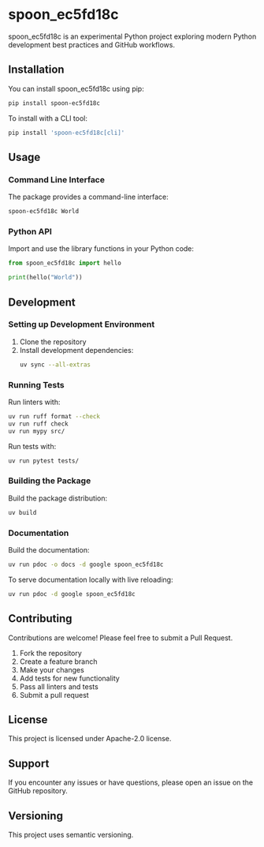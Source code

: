 # spoon_ec5fd18c

spoon_ec5fd18c is an experimental Python project exploring
modern Python development best practices and GitHub workflows.

## Installation

You can install spoon_ec5fd18c using pip:

```bash
pip install spoon-ec5fd18c
```

To install with a CLI tool:

```bash
pip install 'spoon-ec5fd18c[cli]'
```

## Usage

### Command Line Interface

The package provides a command-line interface:

```bash
spoon-ec5fd18c World
```

### Python API

Import and use the library functions in your Python code:

```python
from spoon_ec5fd18c import hello

print(hello("World"))
```

## Development

### Setting up Development Environment

1. Clone the repository
2. Install development dependencies:
   ```bash
   uv sync --all-extras
   ```

### Running Tests

Run linters with:

```bash
uv run ruff format --check
uv run ruff check
uv run mypy src/
```

Run tests with:

```bash
uv run pytest tests/
```

### Building the Package

Build the package distribution:

```bash
uv build
```

### Documentation

Build the documentation:

```bash
uv run pdoc -o docs -d google spoon_ec5fd18c
```

To serve documentation locally with live reloading:

```bash
uv run pdoc -d google spoon_ec5fd18c
```

## Contributing

Contributions are welcome! Please feel free to submit a Pull Request.

1. Fork the repository
2. Create a feature branch
3. Make your changes
4. Add tests for new functionality
5. Pass all linters and tests
6. Submit a pull request

## License

This project is licensed under Apache-2.0 license.

## Support

If you encounter any issues or have questions, please open an issue on the GitHub repository.

## Versioning

This project uses semantic versioning.
